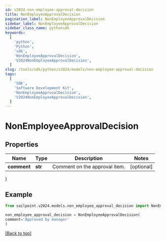 ```yaml
---
id: v2024-non-employee-approval-decision
title: NonEmployeeApprovalDecision
pagination_label: NonEmployeeApprovalDecision
sidebar_label: NonEmployeeApprovalDecision
sidebar_class_name: pythonsdk
keywords:
  [
    'python',
    'Python',
    'sdk',
    'NonEmployeeApprovalDecision',
    'V2024NonEmployeeApprovalDecision',
  ]
slug: /tools/sdk/python/v2024/models/non-employee-approval-decision
tags:
  [
    'SDK',
    'Software Development Kit',
    'NonEmployeeApprovalDecision',
    'V2024NonEmployeeApprovalDecision',
  ]
---
```


# NonEmployeeApprovalDecision

## Properties

| Name        | Type    | Description                   | Notes      |
| ----------- | ------- | ----------------------------- | ---------- |
| **comment** | **str** | Comment on the approval item. | [optional] |

}

## Example

```python
from sailpoint.v2024.models.non_employee_approval_decision import NonEmployeeApprovalDecision

non_employee_approval_decision = NonEmployeeApprovalDecision(
comment='Approved by manager'
)

```

[[Back to top]](#)

